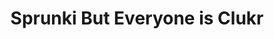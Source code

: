 ---
slug: sprunki-but-everyone-is-clukr-1844
title: Sprunki But Everyone is Clukr
description: "Sprunki But Everyone is Clukr is an exciting online game. Play for free directly in your browser!"
icon: /images/popular_mods/Sprunki But Everyone is Clukr.png
url: https://wowtbc.net/sprunkin/everyone-clukr/index.html
previewImage: /images/popular_mods/Sprunki But Everyone is Clukr.png
type: popular mods

# SEO配置
seo:
  title: "Sprunki But Everyone is Clukr - Play Free Online Game | Fun Browser Games"
  description: "Sprunki But Everyone is Clukr - Play this fun online game for free in your browser. No download required!"
  ogImage: "/images/popular_mods/Sprunki But Everyone is Clukr.png"
  keywords: "sprunki-but-everyone-is-clukr-1844, online game, browser game, free game, popular mods game, play online"

videoUrls:
  - https://www.youtube.com/embed/example1
  - https://www.youtube.com/embed/example2

whyPlay:
  title: "Why Play Sprunki But Everyone is Clukr?"
  items:
    - "Immersive Gameplay: Sprunki But Everyone is Clukr offers an engaging and immersive gaming experience that will keep you entertained for hours"
    - "Challenging Levels: Test your skills with increasingly difficult challenges and obstacles"
    - "Beautiful Graphics: Enjoy stunning visuals and smooth animations that bring the game world to life"
    - "Regular Updates: New content and features are added regularly to keep the game fresh and exciting"
    - "Free to Play: Experience all the fun without spending a penny"
    - "Community Features: Connect with other players, share strategies, and compete for high scores"
    - "Cross-Platform: Play on any device with a web browser, no downloads required"

features:
  title: "Key Features of Sprunki But Everyone is Clukr"
  image: "/images/popular_mods/Sprunki But Everyone is Clukr.png"
  items:
    - "Intuitive Controls: Easy to learn controls make Sprunki But Everyone is Clukr accessible for players of all skill levels"
    - "Multiple Game Modes: Enjoy various gameplay options that provide different challenges and experiences"
    - "Character Customization: Personalize your gaming experience with unique characters and items"
    - "Achievement System: Complete special tasks to earn rewards and recognition"
    - "Leaderboards: Compete with players worldwide and see who can achieve the highest scores"

characteristics:
  title: "Game Characteristics"
  image: "/images/popular_mods/Sprunki But Everyone is Clukr.png"
  items:
    - "Genre: Popular mods game with elements of strategy and skill"
    - "Difficulty: Suitable for both casual gamers and those seeking a challenge"
    - "Play Time: Quick sessions or extended gameplay, depending on your preference"
    - "Art Style: Vibrant and engaging visuals that enhance the gaming experience"
    - "Sound Design: Immersive audio that complements the gameplay perfectly"

info: "Sprunki But Everyone is Clukr is an exciting online game that offers players a unique and engaging gaming experience. With its intuitive controls, stunning visuals, and challenging gameplay, Sprunki But Everyone is Clukr provides hours of entertainment for players of all ages and skill levels. Whether you're looking for a quick gaming session during a break or an extended play session, Sprunki But Everyone is Clukr delivers an immersive experience that will keep you coming back for more. The game features multiple levels of increasing difficulty, ensuring that players are constantly challenged as they progress. With regular updates adding new content and features, Sprunki But Everyone is Clukr remains fresh and exciting, providing endless entertainment options for its growing community of players."

howToPlayIntro: "Welcome to Sprunki But Everyone is Clukr! This guide will walk you through the basics and help you master the game. Whether you're a beginner or looking to improve your skills, these tips and instructions will enhance your gaming experience."

howToPlaySteps:
  - title: "Getting Started"
    description: "Begin your Sprunki But Everyone is Clukr adventure by familiarizing yourself with the controls. Use your keyboard or mouse to navigate through the game interface. The tutorial will guide you through the basic mechanics and help you understand the objectives."
  - title: "Understanding the Objectives"
    description: "In Sprunki But Everyone is Clukr, your main goal is to progress through levels by completing specific objectives. Each level presents unique challenges that require different strategies and approaches."
  - title: "Mastering the Controls"
    description: "Practice using the controls to improve your precision and reaction time. Sprunki But Everyone is Clukr requires quick reflexes and strategic thinking to overcome obstacles and defeat opponents."
  - title: "Utilizing Power-ups"
    description: "Collect power-ups throughout the game to enhance your abilities and overcome difficult challenges. Each power-up offers unique advantages that can be crucial for success."
  - title: "Developing Strategies"
    description: "As you progress in Sprunki But Everyone is Clukr, develop effective strategies for different scenarios. Analyze patterns, anticipate challenges, and adapt your approach to maximize your performance."

faq:
  title: "Frequently Asked Questions about Sprunki But Everyone is Clukr"
  items:
    - question: "Is Sprunki But Everyone is Clukr free to play?"
      answer: "Yes, Sprunki But Everyone is Clukr is completely free to play directly in your web browser. No downloads or purchases are required to enjoy the full game experience."
    - question: "Can I play Sprunki But Everyone is Clukr on mobile devices?"
      answer: "Yes, Sprunki But Everyone is Clukr is optimized for both desktop and mobile play. You can enjoy the game on any device with a web browser and internet connection."
    - question: "Are there any in-game purchases?"
      answer: "While Sprunki But Everyone is Clukr is free to play, there may be optional in-game purchases available for cosmetic items or additional features that don't affect core gameplay."
    - question: "How often is Sprunki But Everyone is Clukr updated?"
      answer: "The developers regularly update Sprunki But Everyone is Clukr with new content, features, and improvements based on player feedback and game performance."
    - question: "Can I play Sprunki But Everyone is Clukr offline?"
      answer: "Currently, Sprunki But Everyone is Clukr requires an internet connection to play as it's a browser-based online game."
    - question: "Is Sprunki But Everyone is Clukr suitable for children?"
      answer: "Yes, Sprunki But Everyone is Clukr is designed to be family-friendly and suitable for players of all ages."
    - question: "How do I report bugs or issues?"
      answer: "If you encounter any problems while playing Sprunki But Everyone is Clukr, you can report them through the game's support page or contact the developers directly through their website."
    - question: "Still Have Questions?"
      answer: "If you have additional questions about Sprunki But Everyone is Clukr that aren't covered in this FAQ, please visit our support center or contact our customer service team for assistance."
---